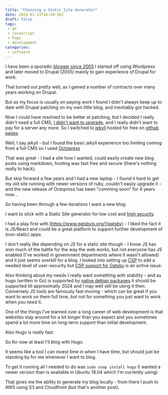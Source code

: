 ```yaml
---
title: "Choosing a Static Site Generator"
date: 2019-01-11T16:59:56Z
draft: false
tags:
 - go
 - javascript
 - hugo
 - development
categories:
 - software
---
```


I have been a sporadic [blogger since 2005](http://www.practicalweb.co.uk/blog/2005/02/02/reconfiguring-the-x-server-on-debian/) I started off using Wordpress and later moved to Drupal (2005) mainly to gain experience of Drupal for work.

That turned out pretty well, as I gained a number of contracts over many years working on Drupal.

But as my focus is usually on paying work I found I didn't always keep up to date with Drupal patching on my own little blog, and inevtiably got hacked.

Now I could have resolved to be better at patching, but I decided I really didn't need a full CMS, [I didn't want to upgrade](http://www.practicalweb.co.uk/blog/2008/07/18/time-to-upgrade-to-drupal-6/), and I really didn't  want to pay for a server any more. So I switched to [jekyll](https://jekyllrb.com/) hosted for free on [github pages](https://pages.github.com/)

Well, I say jekyll - but I found the basic jekyll experience too limiting coming from a full CMS so I used [Octopress](http://octopress.org/)

That was great - I had a site how I wanted, could easily create new blog posts using markdown, hosting was fast free and secure (there's nothing really to hack).

But skip forward a few years  and I had a new laptop - I found it hard to get my old site running with newer versions of ruby, couldn't easily upgrade it - and the new release of Octopress has been "comming soon" for 4 years now...

So having been through a few iterations I want a new blog.

I want to stick with a Static Site generator for low cost and [high security](https://infosec-handbook.eu/blog/static-blogging/).

I had a play first with [https://www.gatsbyjs.org/](gatsby) - I liked the fact it is JS/React and could be a great platform to support further development of (non-static) apps.

I don't really like depending on JS for a static site though - I know JS has won much of the battle for the way the web works, but not everyone has JS enabled (I've worked in government departments where it wasn't allowed) and it just seems overkill for a blog. I looked into setting up [CSP](https://developer.mozilla.org/en-US/docs/Web/HTTP/CSP) to add a needed level of user-security but [CSP support for Gatsby](https://github.com/gatsbyjs/gatsby/issues/10890) is an active issue.

Also thinking about my needs I really want something with stability - and as hugo (written in Go) is supported by [native debian packages](https://packages.debian.org/buster/hugo) it should be supported till approximatly 2024 and I may well still be using it then. Conversely JS tools are famously fast moving - which can be great if you want to work on them full time, but not for something you just want to work when you need it.

One of the things I've learned over a long career of web development is that websites stay around for a lot longer than you expect and you sometimes spend a lot more time on long-term support than initial development. 

Also Hugo is really fast.

So for now at least I'll blog with Hugo.

It seems like a tool I can invest time in when I have time, but should just be standing by for me whenever I want to blog.

To get it running all I needed to do was `sudo snap install hugo` (I wanted a newer version than is available in Ubuntu 18.04 which I'm currently using)

That gives me the ability to generate my blog locally - from there I push to AWS using S3 and Cloudfront (but that's another post).

